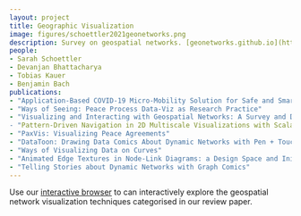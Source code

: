 ```yaml
---
layout: project
title: Geographic Visualization
image: figures/schoettler2021geonetworks.png
description: Survey on geospatial networks. [geonetworks.github.io](https://geonetworks.github.io).
people:
- Sarah Schoettler 
- Devanjan Bhattacharya
- Tobias Kauer
- Benjamin Bach
publications:
- "Application-Based COVID-19 Micro-Mobility Solution for Safe and Smart Navigation in Pandemics"
- "Ways of Seeing: Peace Process Data-Viz as Research Practice"
- "Visualizing and Interacting with Geospatial Networks: A Survey and Design Space
- "Pattern-Driven Navigation in 2D Multiscale Visualizations with Scalable Insets"
- "PaxVis: Visualizing Peace Agreements"
- "DataToon: Drawing Data Comics About Dynamic Networks with Pen + Touch Interaction"
- "Ways of Visualizing Data on Curves"
- "Animated Edge Textures in Node-Link Diagrams: a Design Space and Initial Evaluation"
- "Telling Stories about Dynamic Networks with Graph Comics"
---
```



Use our [interactive browser](https://geonetworks.github.io/) to can interactively explore the geospatial network visualization techniques categorised in our review paper.
